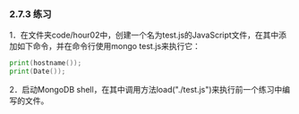 ### 2.7.3 练习

1．在文件夹code/hour02中，创建一个名为test.js的JavaScript文件，在其中添加如下命令，并在命令行使用mongo test.js来执行它：

```go
print(hostname());
print(Date());
```

2．启动MongoDB shell，在其中调用方法load("./test.js")来执行前一个练习中编写的文件。



